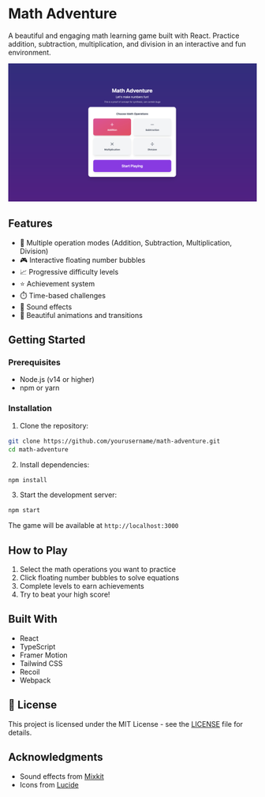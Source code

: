 # Math Adventure

A beautiful and engaging math learning game built with React. Practice addition, subtraction, multiplication, and division in an interactive and fun environment.


![Math Adventure Screenshot](src/public/screenshot.png)

## Features

- 🎯 Multiple operation modes (Addition, Subtraction, Multiplication, Division)
- 🎮 Interactive floating number bubbles
- 📈 Progressive difficulty levels
- ⭐ Achievement system
- ⏱️ Time-based challenges
- 🎵 Sound effects
- 🎨 Beautiful animations and transitions

## Getting Started

### Prerequisites

- Node.js (v14 or higher)
- npm or yarn

### Installation

1. Clone the repository:
```bash
git clone https://github.com/yourusername/math-adventure.git
cd math-adventure
```

2. Install dependencies:
```bash
npm install
```

3. Start the development server:
```bash
npm start
```

The game will be available at `http://localhost:3000`

## How to Play

1. Select the math operations you want to practice
2. Click floating number bubbles to solve equations
3. Complete levels to earn achievements
4. Try to beat your high score!

## Built With

- React
- TypeScript
- Framer Motion
- Tailwind CSS
- Recoil
- Webpack

## 📝 License

This project is licensed under the MIT License - see the [LICENSE](LICENSE) file for details.

## Acknowledgments

- Sound effects from [Mixkit](https://mixkit.co/)
- Icons from [Lucide](https://lucide.dev/)
